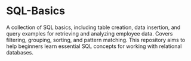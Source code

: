 # SQL-Basics
A collection of SQL basics, including table creation, data insertion, and query examples for retrieving and analyzing employee data. Covers filtering, grouping, sorting, and pattern matching. This repository aims to help beginners learn essential SQL concepts for working with relational databases.
